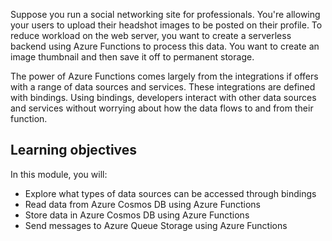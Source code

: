 Suppose you run a social networking site for professionals. You're allowing your users to upload their headshot images to be posted on their profile. To reduce workload on the web server, you want to create a serverless backend using Azure Functions to process this data. You want to create an image thumbnail and then save it off to permanent storage. 

The power of Azure Functions comes largely from the integrations if offers with a range of data sources and services. These integrations are defined with bindings. Using bindings, developers interact with other data sources and services without worrying about how the data flows to and from their function.

## Learning objectives

In this module, you will:

- Explore what types of data sources can be accessed through bindings
- Read data from Azure Cosmos DB using Azure Functions
- Store data in Azure Cosmos DB using Azure Functions
- Send messages to Azure Queue Storage using Azure Functions
